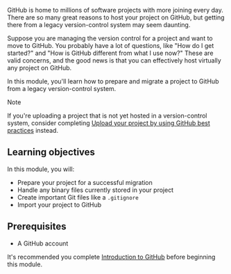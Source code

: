 GitHub is home to millions of software projects with more joining every day. There are so many great reasons to host your project on GitHub, but getting there from a legacy version-control system may seem daunting.

Suppose you are managing the version control for a project and want to move to GitHub. You probably have a lot of questions, like "How do I get started?" and "How is GitHub different from what I use now?" These are valid concerns, and the good news is that you can effectively host virtually any project on GitHub.

In this module, you'll learn how to prepare and migrate a project to GitHub from a legacy version-control system.

> [!NOTE]
> If you're uploading a project that is not yet hosted in a version-control system, consider completing [Upload your project by using GitHub best practices](/learn/modules/upload-project-github) instead.

## Learning objectives

In this module, you will:

- Prepare your project for a successful migration
- Handle any binary files currently stored in your project
- Create important Git files like a `.gitignore`
- Import your project to GitHub

## Prerequisites

- A GitHub account

It's recommended you complete [Introduction to GitHub](/learn/modules/introduction-to-github) before beginning this module.